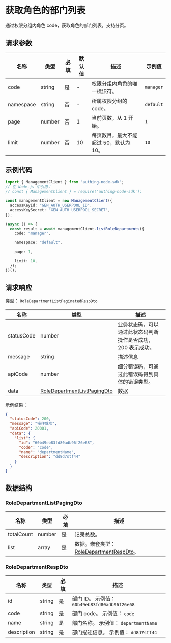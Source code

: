# 获取角色的部门列表

<!--
  警告⚠️：
  不要直接修改该文档，
  https://github.com/Authing/authing-docs-factory
  使用该项目进行生成
-->

<LastUpdated />

通过权限分组内角色 code，获取角色的部门列表，支持分页。

## 请求参数

| 名称      | 类型   | 必填 | 默认值 | 描述                                   | 示例值    |
| --------- | ------ | ---- | ------ | -------------------------------------- | --------- |
| code      | string | 是   | -      | 权限分组内角色的唯一标识符。           | `manager` |
| namespace | string | 否   | -      | 所属权限分组的 code。                  | `default` |
| page      | number | 否   | 1      | 当前页数，从 1 开始。                  | `1`       |
| limit     | number | 否   | 10     | 每页数目，最大不能超过 50，默认为 10。 | `10`      |

## 示例代码

```ts
import { ManagementClient } from "authing-node-sdk";
// 在 Node.js 中引用：
// const { ManagementClient } = require('authing-node-sdk');

const managementClient = new ManagementClient({
  accessKeyId: "GEN_AUTH_USERPOOL_ID",
  accessKeySecret: "GEN_AUTH_USERPOOL_SECRET",
});

(async () => {
  const result = await managementClient.listRoleDepartments({
    code: "manager",

    namespace: "default",

    page: 1,

    limit: 10,
  });
})();
```

## 请求响应

类型： `RoleDepartmentListPaginatedRespDto`

| 名称       | 类型                                                                   | 描述                                                         |
| ---------- | ---------------------------------------------------------------------- | ------------------------------------------------------------ |
| statusCode | number                                                                 | 业务状态码，可以通过此状态码判断操作是否成功，200 表示成功。 |
| message    | string                                                                 | 描述信息                                                     |
| apiCode    | number                                                                 | 细分错误码，可通过此错误码得到具体的错误类型。               |
| data       | <a href="#RoleDepartmentListPagingDto">RoleDepartmentListPagingDto</a> | 数据                                                         |

示例结果：

```json
{
  "statusCode": 200,
  "message": "操作成功",
  "apiCode": 20001,
  "data": {
    "list": {
      "id": "60b49eb83fd80adb96f26e68",
      "code": "code",
      "name": "departmentName",
      "description": "dd8d7stf44"
    }
  }
}
```

## 数据结构

### <a id="RoleDepartmentListPagingDto"></a> RoleDepartmentListPagingDto

| 名称       | 类型   | 必填 | 描述                                                                         |
| ---------- | ------ | ---- | ---------------------------------------------------------------------------- |
| totalCount | number | 是   | 记录总数。                                                                   |
| list       | array  | 是   | 数据。嵌套类型：<a href="#RoleDepartmentRespDto">RoleDepartmentRespDto</a>。 |

### <a id="RoleDepartmentRespDto"></a> RoleDepartmentRespDto

| 名称        | 类型   | 必填 | 描述                                          |
| ----------- | ------ | ---- | --------------------------------------------- |
| id          | string | 是   | 部门 ID。 示例值： `60b49eb83fd80adb96f26e68` |
| code        | string | 是   | 部门 code。 示例值： `code`                   |
| name        | string | 是   | 部门名称。 示例值： `departmentName`          |
| description | string | 是   | 部门描述信息。 示例值： `dd8d7stf44`          |
